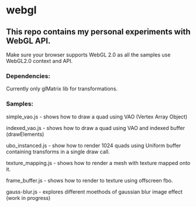 # webgl

## This repo contains my personal experiments with WebGL API.

Make sure your browser supports WebGL 2.0 as all the samples
use WebGL2.0 context and API.



### Dependencies:

Currently only glMatrix lib for transformations.


### Samples:

simple_vao.js - shows how to draw a quad using VAO (Vertex Array Object)

indexed_vao.js - shows how to draw a quad using VAO and indexed buffer (drawElements)

ubo_instanced.js - show how to render 1024 quads using Uniform buffer containing transforms in a single draw call.

texture_mapping.js - shows how to render a mesh with texture mapped onto it.

frame_buffer.js - shows how to render to texture using offscreen fbo.

gauss-blur.js - explores different moethods of gaussian blur image effect (work in progress)


